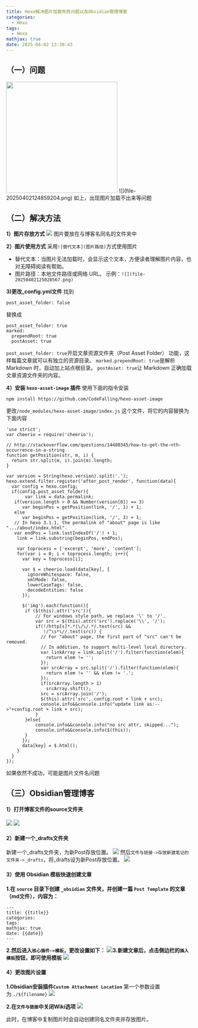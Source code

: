 ```yaml
---
title: Hexo解决图片加载失败问题以及Obsidian管理博客
categories:
  - Hexo
tags:
  - Hexo
mathjax: true
date: 2025-04-02 13:30:43
---
```

## （一）问题
<img src="file-20250506223351373.png" style="width: 300px; height: auto;">
![](file-20250402124859204.png)
如上，出现图片加载不出来等问题

## （二）解决方法
**1）图片存放方式**
![](file-20250402125028567.png)
图片要放在与博客名同名的文件夹中

**2）图片使用方式**
采用``![替代文本](图片路径)``方式使用图片
- 替代文本：当图片无法加载时，会显示这个文本，方便读者理解图片内容，也对无障碍阅读有帮助。
- 图片路径：本地文件路径或网络 URL。
示例：``![](file-20250402125028567.png)``

**3)更改_config.yml文件**
找到
```
post_asset_folder: false
```
替换成
```
post_asset_folder: true
marked:
  prependRoot: true
  postAsset: true
```
``post_asset_folder: true``开启文章资源文件夹（Post Asset Folder） 功能，这样每篇文章就可以有独立的资源目录。
``marked.prependRoot: true``是解析 Markdown 时，自动加上站点根目录。
``postAsset: true``让 Markdown 正确加载文章资源文件夹的内容。

**4）安装 `hexo-asset-image` 插件**
使用下面的指令安装
```
npm install https://github.com/CodeFalling/hexo-asset-image
```
更改`/node_modules/hexo-asset-image/index.js` 这个文件，将它的内容替换为下面内容

```text
'use strict';
var cheerio = require('cheerio');
     
// http://stackoverflow.com/questions/14480345/how-to-get-the-nth-occurrence-in-a-string
function getPosition(str, m, i) {
  return str.split(m, i).join(m).length;
}
     
var version = String(hexo.version).split('.');
hexo.extend.filter.register('after_post_render', function(data){
  var config = hexo.config;
  if(config.post_asset_folder){
       var link = data.permalink;
   if(version.length > 0 && Number(version[0]) == 3)
      var beginPos = getPosition(link, '/', 1) + 1;
   else
      var beginPos = getPosition(link, '/', 3) + 1;
   // In hexo 3.1.1, the permalink of "about" page is like ".../about/index.html".
   var endPos = link.lastIndexOf('/') + 1;
    link = link.substring(beginPos, endPos);
     
    var toprocess = ['excerpt', 'more', 'content'];
    for(var i = 0; i < toprocess.length; i++){
      var key = toprocess[i];
      
      var $ = cheerio.load(data[key], {
        ignoreWhitespace: false,
        xmlMode: false,
        lowerCaseTags: false,
        decodeEntities: false
      });
     
      $('img').each(function(){
       if ($(this).attr('src')){
           // For windows style path, we replace '\' to '/'.
           var src = $(this).attr('src').replace('\\', '/');
           if(!/http[s]*.*|\/\/.*/.test(src) &&
              !/^\s*\//.test(src)) {
             // For "about" page, the first part of "src" can't be removed.
             // In addition, to support multi-level local directory.
             var linkArray = link.split('/').filter(function(elem){
               return elem != '';
             });
             var srcArray = src.split('/').filter(function(elem){
               return elem != '' && elem != '.';
             });
             if(srcArray.length > 1)
               srcArray.shift();
             src = srcArray.join('/');
             $(this).attr('src', config.root + link + src);
             console.info&&console.info("update link as:-->"+config.root + link + src);
           }
       }else{
           console.info&&console.info("no src attr, skipped...");
           console.info&&console.info($(this));
       }
      });
      data[key] = $.html();
    }
  }
});
```

如果依然不成功，可能是图片文件名问题
## （三）Obsidian管理博客
#### **1）打开博客文件的source文件夹**
![](file-20250402130732068.png)
![](file-20250402130735873.png)

#### **2）新建一个_drafts文件夹**
新建一个_drafts文件夹，为新Post存放位置。
![](file-20250402130858891.png)
然后``文件与链接->存放新建笔记的文件夹->_drafts``，将_drafts设为新Post存放位置。
![](file-20250402131130797.png)

#### **3）使用 Obsidian 模板快速创建文章**
**1.在 `source` 目录下创建 `_obsidian` 文件夹，并创建一篇 `Post Template` 的文章（md文件），内容为：**
```
---
title: {{title}}
categories:
tags:
mathjax: true
date: {{date}}
---
```
**2.然后进入``核心插件->模板``，更改设置如下：**
![](file-20250402131535932.png)**3.新建文章后，点击侧边栏的``插入模板``按钮，即可使用模板**
![](file-20250402131652244.png)

#### 4）更改图片设置
**1.Obsidian安装插件``Custom Attachment Location``**
第一个参数设置为 `./${filename}`
![](file-20250402132151892.png)

**2.在``文件与链接``中关闭Wiki选项**
![](file-20250402132548652.png)

此时，在博客中复制图片时会自动创建同名文件夹并存放图片。